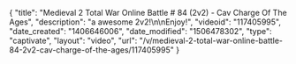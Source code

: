 {
    "title": "Medieval 2 Total War Online Battle # 84 (2v2) - Cav Charge Of The Ages",
    "description": "a awesome 2v2!\n\nEnjoy!",
    "videoid": "117405995",
    "date_created": "1406646006",
    "date_modified": "1506478302",
    "type": "captivate",
    "layout": "video",
    "url": "\/v\/medieval-2-total-war-online-battle-84-2v2-cav-charge-of-the-ages\/117405995"
}